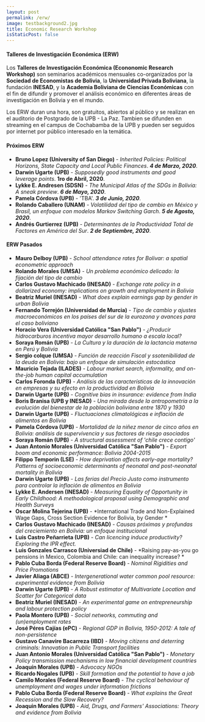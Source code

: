 ```yaml
---
layout: post
permalink: /erw/
image: testbackground2.jpg
title: Economic Research Workshop
isStaticPost: false
---
```


#### Talleres de Investigación Económica (ERW)
Los **Talleres de Investigación Económica (Econonomic Research Workshop)** son seminarios académicos mensuales co-organizados por la **Sociedad de Economistas de Bolivia**, la **Universidad Privada Boliviana**, la fundación **INESAD**, y la **Academia Boliviana de Ciencias Económicas** con el fin de difundir y promover el análisis económico en diferentes áreas de investigación en Bolivia y en el mundo.  

Los ERW duran una hora, son gratuitos, abiertos al público y se realizan en el auditorio de Postgrado de la UPB - La Paz. Tambien se difunden en streaming en el campus de Cochabamba de la UPB y pueden ser seguidos por internet por público interesado en la temática.

#### Próximos ERW

* **Bruno Lopez  (University of San Diego)** - *Inherited Policies: Political Horizons, State Capacity and Local Public Finances*. ***4 de Marzo, 2020***.
* **Darwin Ugarte (UPB)** - *Supposedly good instruments and good leverage points*. **1ro de Abril, 2020**.
* **Lykke E. Andresen (SDSN)** - *The Municipal Atlas of the SDGs in Bolivia: A sneak preview*. ***6 de Mayo, 2020***.
* **Pamela Córdova (UPB)** - 'TBA'. ***3 de Junio, 2020***.
* **Rolando Caballero (UNAM)** - *Volatilidad del tipo de cambio en México y Brasíl, un enfoque con modelos Markov Switching Garch*. ***5 de Agosto, 2020***.
* **Andrés Gurtierrez (UPB)** - *Determinantes de la Productividad Total de Factores en América del Sur*. ***2 de Septiembre, 2020***.

#### ERW Pasados
* **Mauro Delboy (UPB)** - *School attendance rates for Bolivar: a spatial econometric approach*
* **Rolando Morales (UMSA)** - *Un problema económico delicado: la fijación del tipo de cambio*
* **Carlos Gustavo Machicado (INESAD)** - *Exchange rate policy in a dollarized economy: implications on growth and employment in Bolivia*
* **Beatriz Muriel (INESAD)** - *What does explain earnings gap by gender in urban Bolivia*
* **Fernando Torrejón (Universidad de Murcia)** - *Tipo de cambio y ajustes macroeconómicos en los países del sur de la eurozona y avances para el caso boliviano*
* **Horacio Vera  (Universidad Católica "San Pablo")** - *¿Producir hidrocarburos incentiva mayor desarrollo humano a escala local?*
* **Soraya Román (UPB)** - *La Cultura y la duración de la lactancia materna en Perú y Bolivia*
* **Sergio colque (UMSA)** - *Función de reacción Fiscal y ssotenibilidad de la deuda en Bolivia: bajo un enfoque de simulación estocástica*
* **Mauricio Tejada (ILADES)** - *Labour market search, informality, and on-the-job human capital accumulation*
* **Carlos Foronda (UPB)** - *Análisis de las características de la innovación en empresas y su efecto en la productividad en Bolivia*
* **Darwin Ugarte (UPB)** - *Cognitive bias in insurance: evidence from India*
* **Boris Branisa (UPB y INESAD)** - *Una mirada desde la antropometría a la evolución del bienestar de la población boliviana entre 1870 y 1930*
* **Darwin Ugarte  (UPB)** - *Fluctuaciones climatológicas e inflación de alimentos en Bolivia*
* **Pamela Córdova (UPB)** - *Mortalidad de la niñez menor de cinco años en Bolivia: análisis de supervivencia y sus factores de riesgo asociados*
* **Soraya Román (UPB)** - *A structural assessment of 'chile crece contigo'*
* **Juan Antonio Morales (Universidad Católica "San Pablo")** - *Export boom and economic performance: Bolivia 2004-2015*
* **Filippo Temporin (LSE)** - *How deprivation affects early-age mortality? Patterns of socioeconomic determinants of neonatal and post-neonatal mortality in Bolivia*
* **Darwin Ugarte (UPB)** - *Las ferias del Precio Justo como instrumento para controlar la inflación de alimentos en Bolivia*
* **Lykke E. Andersen (INESAD)** - *Measuring Equality of Opportunity in Early Childhood: A methodological proposal using Demographic and Health Surveys*
* **Oscar Molina Tejerina (UPB)** - *International Trade and Non-Explained Wage Gaps, Cross Section Evidence for Bolivia, by Gender *
* **Carlos Gustavo Machicado (INESAD)** - *Causas próximas y profundas del creciemiento en Bolivia: un enfoque institucional*
* **Luis Castro Peñarrieta (UPB)** - *Can licencing induce productivity? Exploring the IPR effect.*
* **Luis Gonzales Carrasco (Universiad de Chile)** - *Raising pay-as-you go pensions in Mexico, Colombia and Chile: can inequality increase? *
* **Pablo Cuba Borda (Federal Reserve Board)** - *Nominal Rigidities and Price Promotions*
* **Javier Aliaga (ABCE)** - *Intergenerational water common pool resource: experimental evidence from Bolivia*
* **Darwin Ugarte (UPB)** - *A Robust estimator of Multivariate Location and Scatter for Categorical data*
* **Beatriz Muriel (INESAD)** - *An experimental game on entrepreneurship and labour protection policy*
* **Paola Montero (UPB)** - *Social networks, commuting and (un)employment rates*
* **José Péres Cajías (ePC)** - *Regional GDP in Bolivia, 1950-2012: A tale of non-persistence*
* **Gustavo Canavire Bacarreza (IBD)** - *Moving citizens and deterring criminals: Innovation in Public Transport facilities*
* **Juan Antonio Morales (Universidad Católica "San Pablo")** - *Monetary Policy transmission mechanisms in low financial development countries*
* **Joaquín Morales (UPB)** - *Advocacy NGOs*
* **Ricardo Nogales (UPB)** - *Skill formation and the potential to have a job*
* **Camilo Morales (Federal Reserve Board)** - *The cyclical behaviour of unemployment and wages under information frictions*
* **Pablo Cuba Borda (Federal Reserve Board)** - *What explains the Great Recession and the Slow Recovery?*
* **Joaquin Morales (UPB)** - *Aid, Drugs, and Farmers' Associations: Theory and evidence from Bolivia*




<!-- <img class="img-responsive feature-image" src="{{ site.baseurl }}/img/posts/cod.jpg" style="display:none"> -->
